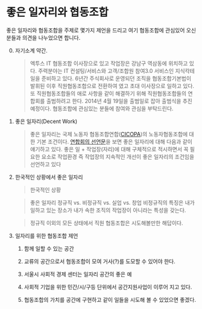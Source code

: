 # 좋은 일자리와 협동조합 #


좋은 일자리와 협동조합을 주제로 몇가지 제언을 드리고 여기 협동조합에 관심있어 오신분들과 의견을 나누었으면 합니다. 

0. 자기소계 약간.

    > 엑투스 IT 협동조합 이사장으로 있고 작업장은 강남구 역삼동에 위치하고 있다.
    > 주력분야는 IT  컨설팅/서비스와 고객/조합원 참여3.0 서비스인 지식칵테일을 준비하고 있다. 
    > 6년간 주식회사로 운영되던 조직을 협동조합기본법이 발휘된 이후 직원협동조합으로 전환하여 였고 
    > 초대 이사장으로 일하고 있다. 또 직원협동조합들의 애로 사항을 같이 해결하기 위해 
    > 직원협동조합들의 연합회를 출범하려고 한다. 
    > 2014년 4월 19일을 출범일로 잡아 출범식을 추진예정이다. 
    > 협동조합에 관심있는 분들에 참여와 관심을 부탁드린다. 


1. 좋은 일자리(Decent Work)
    > 좋은 일자리는 국제 노동자 협동조합연합([CICOPA](http:/www.cicopa.coop/))의 노동자협동조합에 대한 기본 조건이다.
    > [연합회의 선언문](http://www.cicopa.coop/IMG/pdf/CICOPA_WORLD_DECLARATION_Korean.pdf)을 보면 좋은 일자리에 대해 다음과 같이 얘기하고 있다.
    > 좋은 일 + 작업장(자리)에 대해 구체적으로 적시하면서 꼭 필요한 요소로 작업환경 즉 작업장의 지속적인 개선이
      좋은 일자리의 조건임을 선언하고 있다


2. 한국적인 상황에서 좋은 일자리 
    > 한국적인 상황

    > 좋은 일자리
        정규직 vs. 비정규직 vs. 실업 vs. 창업
        비정규직의 특징은 내가 일하고 있는 장소가 내가 속한 조직의 작업장이 아니라는 특성을 갖는다.
        

    > 정규직 이외의 모든 상태에서 직원 협동조합은 시도해볼만한 해답이다.
    

3. 일자리를 위한 협동조합 제언 

   1. 함께 일할 수 있는 공간 
   
   2. 교류의 공간으로서 협동조합이 모여 거사(?)를 도모할 수 있어야 한다.

   3. 서울시 사회적 경제 센터는 일자리 공간의 좋은 예
   
   4. 사회적 기업을 위한 민간/시/구등 단위에서 공간지원사업이 이루어 지고 있다. 

   5. 협동조합의 가치를 공간에 구현하고 같이 일들을 시도해 볼 수 있었으면 좋겠다.
   
   
